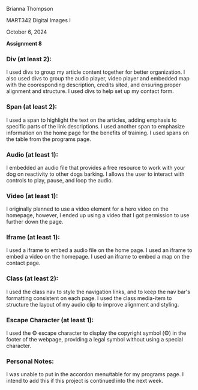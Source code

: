  Brianna Thompson

 MART342 Digital Images I

  October 6, 2024

 **Assignment 8** 

### Div (at least 2):

I used divs to group my article content together for better organization.
I also used divs to group the audio player, video player and embedded map with the cooresponding description, credits sited, and ensuring proper alignment and structure.
I used divs to help set up my contact form.
### Span (at least 2):

I used a span to highlight the text on the articles, adding emphasis to specific parts of the link descriptions.
I used another span to emphasize information on the home page for the benefits of training.
I used spans on the table from the programs page.

### Audio (at least 1):

I embedded an audio file that provides a free resource to work with your dog on reactivity to other dogs barking. I allows the user to interact with controls to play, pause, and loop the audio.

### Video (at least 1):

I originally planned to use a video element for a hero video on the homepage, however, I ended up using a video that I got permission to use further down the page.

### Iframe (at least 1):

I used a iframe to embed a audio file on the home page.
I used an iframe to embed a video on the homepage.
I used an iframe to embed a map on the contact page.

### Class (at least 2):

I used the class nav to style the navigation links, and to keep the nav bar's formatting consistent on each page.
I used the class media-item to structure the layout of my audio clip to improve alignment and styling.

### Escape Character (at least 1):

I used the &copy; escape character to display the copyright symbol (©) in the footer of the webpage, providing a legal symbol without using a special character.


### Personal Notes:

I was unable to put in the accordon menu/table for my programs page. I intend to add this if this project is continued into the next week.


